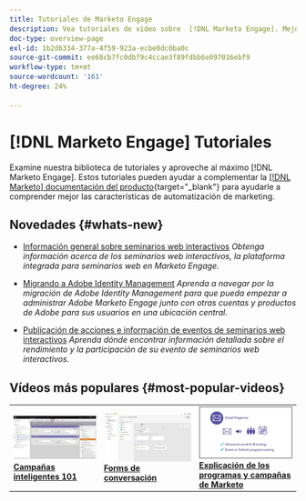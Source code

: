 ```yaml
---
title: Tutoriales de Marketo Engage
description: Vea tutoriales de vídeo sobre  [!DNL Marketo Engage]. Mejore su comprensión sobre cómo utilizar las funciones de automatización de marketing y mucho más.
doc-type: overview-page
exl-id: 1b2d6334-377a-4f59-923a-ecbe0dc0ba0c
source-git-commit: ee68cb7fc0dbf9c4ccae3f89fdbb6e097016ebf9
workflow-type: tm+mt
source-wordcount: '161'
ht-degree: 24%

---
```


# [!DNL Marketo Engage] Tutoriales

Examine nuestra biblioteca de tutoriales y aproveche al máximo [!DNL Marketo Engage]. Estos tutoriales pueden ayudar a complementar la [[!DNL Marketo] documentación del producto](https://experienceleague.adobe.com/docs/marketo/using/home.html?lang=es){target="_blank"} para ayudarle a comprender mejor las características de automatización de marketing.

<!-- <div id="recs-overview-body-1"></div>
<div id="recs-overview-body-2"></div>
<div id="recs-overview-body-3"></div>
<div id="recs-overview-body-4"></div>
<div id="recs-overview-body-5"></div>
<div id="recs-overview-body-6"></div> -->

## Novedades {#whats-new}

* [Información general sobre seminarios web interactivos](https://experienceleague.adobe.com/en/docs/marketo-learn/tutorials/events/interactive-webinars-overview)
  _Obtenga información acerca de los seminarios web interactivos, la plataforma integrada para seminarios web en Marketo Engage._

* [Migrando a Adobe Identity Management](https://experienceleague.adobe.com/en/docs/marketo-learn/tutorials/fundamentals/migrating-to-adobe-identity-management)
  _Aprenda a navegar por la migración de Adobe Identity Management para que pueda empezar a administrar Adobe Marketo Engage junto con otras cuentas y productos de Adobe para sus usuarios en una ubicación central._

* [Publicación de acciones e información de eventos de seminarios web interactivos](https://experienceleague.adobe.com/es/docs/marketo-learn/tutorials/events/interactive-webinars-post-event-insights-and-actions)
  _Aprenda dónde encontrar información detallada sobre el rendimiento y la participación de su evento de seminarios web interactivos._

## Vídeos más populares {#most-popular-videos}

<table>
<tr>
<td>
<a href="https://experienceleague.adobe.com/es/docs/marketo-learn/tutorials/programs-and-campaigns/smart-campaigns-101"><img alt="imagen en miniatura para Smart Campaigns 101" src="assets/tutorials-homepage-1.png"></a>
<div><a href="https://experienceleague.adobe.com/es/docs/marketo-learn/tutorials/programs-and-campaigns/smart-campaigns-101"><strong>Campañas inteligentes 101</strong></a></div>
</td>
<td>
<a href="https://experienceleague.adobe.com/en/docs/marketo-learn/tutorials/dynamic-chat/conversational-forms"><img alt="imagen en miniatura de Conversational Forms" src="assets/tutorials-homepage-2.png"></a>
<div><a href="https://experienceleague.adobe.com/en/docs/marketo-learn/tutorials/dynamic-chat/conversational-forms"><strong>Forms de conversación</strong></a></div>
</td>
<td>
<a href="https://experienceleague.adobe.com/es/docs/marketo-learn/tutorials/fundamentals/programs-and-campaigns"><img alt="Explicación de los programas y campañas de Marketo" src="assets/tutorials-homepage-3.png" /></a>
<div><a href="https://experienceleague.adobe.com/es/docs/marketo-learn/tutorials/fundamentals/programs-and-campaigns"><strong>Explicación de los programas y campañas de Marketo</strong></a></div>
</td>
</tr>
</table>
